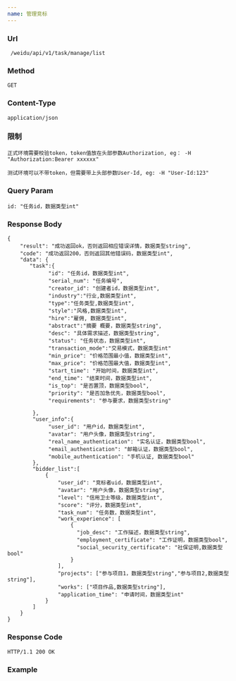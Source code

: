 ```yaml
---
name: 管理竞标
---
```

    
### Url
     /weidu/api/v1/task/manage/list
    
### Method
    GET

### Content-Type
    application/json      

### 限制
    正式环境需要校验token，token值放在头部参数Authorization, eg： -H "Authorization:Bearer xxxxxx"

    测试环境可以不带token，但需要带上头部参数User-Id, eg: -H "User-Id:123"   

### Query Param
    id: "任务id，数据类型int"

### Response Body
    {
        "result": "成功返回ok，否则返回相应错误详情，数据类型string",
        "code": "成功返回200，否则返回其他错误码，数据类型int",
        "data": {
           "task":{
                 "id": "任务id，数据类型int",
                 "serial_num": "任务编号",
                 "creator_id": "创建者id，数据类型int",
                 "industry":"行业,数据类型int",
                 "type":"任务类型,数据类型int",
                 "style":"风格,数据类型int",
                 "hire":"雇佣, 数据类型int",
                 "abstract":"摘要 概要，数据类型string",
                 "desc": "具体需求描述，数据类型string",
                 "status": "任务状态，数据类型int",
                 "transaction_mode":"交易模式，数据类型int"
                 "min_price": "价格范围最小值，数据类型int",
                 "max_price": "价格范围最大值，数据类型int",
                 "start_time": "开始时间，数据类型int",
                 "end_time": "结束时间，数据类型int",
                 "is_top": "是否置顶，数据类型bool",
                 "priority": "是否加急优先，数据类型bool",
                 "requirements": "参与要求，数据类型string"
                 
            },
            "user_info":{
                 "user_id": "用户id，数据类型int", 
                 "avatar": "用户头像，数据类型string",
                 "real_name_authentication": "实名认证，数据类型bool",
                 "email_authentication": "邮箱认证，数据类型bool",
                 "mobile_authentication": "手机认证, 数据类型bool"
            },
            "bidder_list":[
                {
                    "user_id": "竞标者uid，数据类型int",
                    "avatar": "用户头像，数据类型string",
                    "level": "信用卫士等级，数据类型int",
                    "score": "评分，数据类型int",
                    "task_num": "任务数，数据类型int",
                    "work_experience": [
                        {
                          "job_desc": "工作描述，数据类型string",
                          "employment_certificate": "工作证明，数据类型bool",
                          "social_security_certificate": "社保证明,数据类型bool"
                        }
                    ],
                    "projects": ["参与项目1，数据类型string","参与项目2,数据类型string"],
                    "works": ["项目作品,数据类型string"],
                    "application_time": "申请时间，数据类型int"
                }
            ]
        } 
    }

### Response Code
    HTTP/1.1 200 OK

### Example



